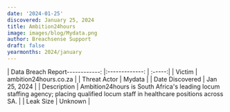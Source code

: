 ```yaml
---
date: '2024-01-25'
discovered: January 25, 2024
title: Ambition24hours
image: images/blog/Mydata.png
author: Breachsense Support
draft: false
yearmonths: 2024/january
---
```


| Data Breach Report------------:     |:-------------:    | :-----:|
| Victim      | ambition24hours.co.za      | 
| Threat Actor      | Mydata      | 
| Date Discovered      | Jan 25, 2024      | 
| Description      | Ambition24hours is South Africa's leading locum staffing agency; placing qualified locum staff in healthcare positions across SA.      | 
| Leak Size      | Unknown      | 

